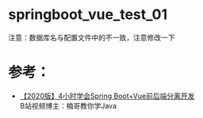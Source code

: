 # springboot_vue_test_01
注意：数据库名与配置文件中的不一致，注意修改一下

# 参考：
- [【2020版】4小时学会Spring Boot+Vue前后端分离开发][1] <br>
  B站视频博主：楠哥教你学Java

[1]: https://www.bilibili.com/video/BV137411B7vB
